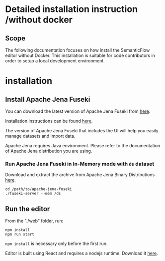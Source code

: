 # Detailed installation instruction /without docker

## Scope

The following documentation focuses on how install the SemanticFlow editor without Docker. This installation is suitable for code contributors in order to setup a local development environment.

# installation

## Install Apache Jena Fuseki
You can download the latest version of Apache Jena Fuseki from [here](https://jena.apache.org/download/index.cgi).

Installation instructions can be found  [here](https://jena.apache.org/documentation/fuseki2/index.html).

The version of Apache Jena Fuseki that includes the UI will help you easily manage datasets and import data.

Apache Jena requires Java environment. Please refer to the documentation of Apache Jena distribution you are using.

### Run Apache Jena Fuseki in In-Memory mode with `ds` dataset
Download and extract the archive from Apache Jena Binary Distributions [here](https://jena.apache.org/download/index.cgi).
    
    cd /path/to/apache-jena-fuseki
    ./fuseki-server --mem /ds

## Run the editor

From the "./web" folder, run:

```
npm install 
npm run start
```

`npm install` is necessary only before the first run.

Editor is built using React and requires a nodejs runtime. Download it [here](https://nodejs.org/en/).
